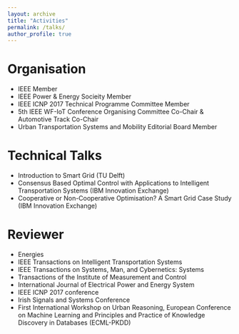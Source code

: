```yaml
---
layout: archive
title: "Activities"
permalink: /talks/
author_profile: true
---
```


Organisation 
======

*  IEEE Member
*  IEEE Power & Energy Socieity Member
*  IEEE ICNP 2017 Technical Programme Committee Member 
*  5th IEEE WF-IoT Conference Organising Committee Co-Chair & Automotive Track Co-Chair
*  Urban Transportation Systems and Mobility Editorial Board Member 

Technical Talks
======

*  Introduction to Smart Grid (TU Delft)
*  Consensus Based Optimal Control with Applications to Intelligent Transportation Systems (IBM Innovation Exchange)
*  Cooperative or Non-Cooperative Optimisation? A Smart Grid Case Study (IBM Innovation Exchange)

Reviewer
======

*  Energies 
*  IEEE Transactions on Intelligent Transportation Systems
*  IEEE Transactions on Systems, Man, and Cybernetics: Systems
*  Transactions of the Institute of Measurement and Control
*  International Journal of Electrical Power and Energy System
*  IEEE ICNP 2017 conference
*  Irish Signals and Systems Conference 
*  First International Workshop on Urban Reasoning, European Conference on Machine Learning and Principles and Practice of Knowledge Discovery in Databases (ECML-PKDD) 


